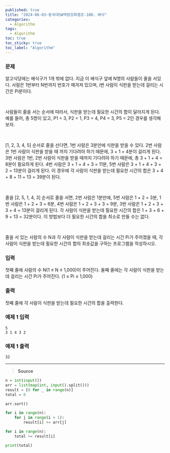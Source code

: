 ```yaml
---
published: true
title: "2024-06-03-동국대SW역량강화캠프-100. 배식"
categories:
  - Algorithm
tags:
  - Algorithm
toc: true
toc_sticky: true
toc_label: "Algorithm"
---
```


### **문제**

알고식당에는 배식구가 1개 밖에 없다. 지금 이 배식구 앞에 N명의 사람들이 줄을 서있다. 사람은 1번부터 N번까지 번호가 매겨져 있으며, i번 사람이 식판을 받는데 걸리는 시간은 Pi분이다.

<br/>

사람들이 줄을 서는 순서에 따라서, 식판을 받는데 필요한 시간의 합이 달라지게 된다. 예를 들어, 총 5명이 있고, P1 = 3, P2 = 1, P3 = 4, P4 = 3, P5 = 2인 경우를 생각해보자.

<br/>

[1, 2, 3, 4, 5] 순서로 줄을 선다면, 1번 사람은 3분만에 식판을 받을 수 있다. 2번 사람은 1번 사람이 식판을 받을 때 까지 기다려야 하기 때문에, 3 + 1 = 4분이 걸리게 된다. 3번 사람은 1번, 2번 사람이 식판을 받을 때까지 기다려야 하기 때문에, 총 3 + 1 + 4 = 8분이 필요하게 된다. 4번 사람은 3 + 1 + 4 + 3 = 11분, 5번 사람은 3 + 1 + 4 + 3 + 2 = 13분이 걸리게 된다. 이 경우에 각 사람이 식판을 받는데 필요한 시간의 합은 3 + 4 + 8 + 11 + 13 = 39분이 된다.

<br/>

줄을 [2, 5, 1, 4, 3] 순서로 줄을 서면, 2번 사람은 1분만에, 5번 사람은 1 + 2 = 3분, 1번 사람은 1 + 2 + 3 = 6분, 4번 사람은 1 + 2 + 3 + 3 = 9분, 3번 사람은 1 + 2 + 3 + 3 + 4 = 13분이 걸리게 된다. 각 사람이 식판을 받는데 필요한 시간의 합은 1 + 3 + 6 + 9 + 13 = 32분이다. 이 방법보다 더 필요한 시간의 합을 최소로 만들 수는 없다.

<br/>

줄을 서 있는 사람의 수 N과 각 사람이 식판을 받는데 걸리는 시간 Pi가 주어졌을 때, 각 사람이 식판을 받는데 필요한 시간의 합의 최솟값을 구하는 프로그램을 작성하시오.

### **입력**

첫째 줄에 사람의 수 N(1 ≤ N ≤ 1,000)이 주어진다. 둘째 줄에는 각 사람이 식판을 받는데 걸리는 시간 Pi가 주어진다. (1 ≤ Pi ≤ 1,000)

### **출력**

첫째 줄에 각 사람이 식판을 받는데 필요한 시간의 합을 출력한다.

### **예제 1 입력**

```
5
3 1 4 3 2
```

### **예제 1 출력**

```
32
```

---

> **Source**

```python
n = int(input())
arr = list(map(int, input().split()))
result = [0 for _ in range(n)]
total = 0

arr.sort()

for i in range(n):
	for j in range(i + 1):
		result[i] += arr[j]

for i in range(n):
	total += result[i]

print(total)
```
